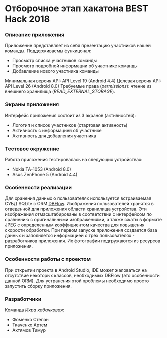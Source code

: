 # Отборочное этап хакатона BEST Hack 2018

### Описание приложения
Приложение представляет из себя презентацию участников нашей команды. Поддерживаемы функицонал: 
* Просмотр списка участников команды
* Просмотр подробной информации об участнике команды
* Добавление нового участника команды

Минимальная версия API: API Level 19 (Android 4.4)
Целевая версия API: API Level 26 (Android 8.0)
Требуемые права (*permissions*): чтение из внешнего хранилища (*READ_EXTERNAL_STORAGE*).

### Экраны приложения
Интерфейс приложения состоит из 3 экранов (активностей):
* Логотип и список участников (стартовая активность)
* Активность с информацией об участнике
* Активность для добавления участника

### Тестовое окружение
Работа приложения тестировалась на следующих устройствах:
* Nokia TA-1053 (Android 8.0)
* Asus ZenPhone 5 (Android 4.4)

### Особенности реализации
Для хранения данных о пользователях используется встраиваемая СУБД SQLite с ORM [DBFlow](https://github.com/Raizlabs/DBFlow " DBFlow"). Изображения пользователей хранятся в отведенной для приложения области хранилища устройства. Эти изображения отмасштабированы в соответствии с интерфейсом по сравнению с оригинальными изображениями, а также сжаты в формате JPEG с определенным коэффициентом качества для повышения скорости обработки. При первом запуске приложения создается база данных и заполняется информацией о трёх пользователях - разработчиков приложения. Их фотографии подгружаются из ресурсов приложения. 

### Особенности работы с проектом
При открытии проекта в Android Studio, IDE может жаловаться на отсутствие некоторых классов, необходимых DBFlow (это особенности данной ORM). Для устранения этой проблемы необходимо просто запустить сборку приложения.

### Разработчики
Команда *Икра кабачковая*:
* Фоменко Степан
* Ткаченко Артем
* Ахтямов Тимур

